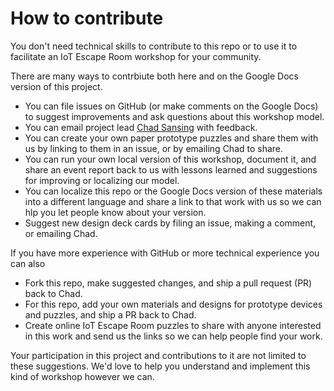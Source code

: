 # How to contribute

You don't need technical skills to contribute to this repo or to use it to facilitate an IoT Escape Room workshop for your community.

There are many ways to contrbiute both here and on the Google Docs version of this project.

- You can file issues on GitHub (or make comments on the Google Docs) to suggest improvements and ask questions about this workshop model.
- You can email project lead [Chad Sansing](mailto:chad@mozillafoundation.org) with feedback.
- You can create your own paper prototype puzzles and share them with us by linking to them in an issue, or by emailing Chad to share.
- You can run your own local version of this workshop, document it, and share an event report back to us with lessons learned and suggestions for improving or localizing our model.
- You can localize this repo or the Google Docs version of these materials into a different language and share a link to that work with us so we can hlp you let people know about your version.
- Suggest new design deck cards by filing an issue, making a comment, or emailing Chad.

If you have more experience with GitHub or more technical experience you can also

- Fork this repo, make suggested changes, and ship a pull request (PR) back to Chad.
- For this repo, add your own materials and designs for prototype devices and puzzles, and ship a PR back to Chad.
- Create online IoT Escape Room puzzles to share with anyone interested in this work and send us the links so we can help people find your work.

Your participation in this project and contributions to it are not limited to these suggestions. We'd love to help you understand and implement this kind of workshop however we can.